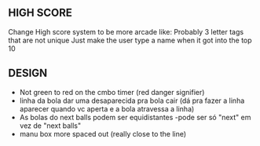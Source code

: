 HIGH SCORE 
----------
Change High score system to be more arcade like:
Probably 3 letter tags that are not unique
Just make the user type a name when it got into the top 10


DESIGN
------

- Not green to red on the cmbo timer (red danger signifier)
- linha da bola dar uma desaparecida pra bola cair (dá pra fazer a linha aparecer quando vc aperta e a bola atravessa a linha)
- As bolas do next balls podem ser equidistantes
-pode ser só "next" em vez de "next balls"
- manu box more spaced out (really close to the line)

